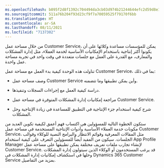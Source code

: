 ```yaml
---
ms.openlocfilehash: b095f2d8f1392c704494da3cb03d974b21244644efc2d59d8e19e7f750d27994
ms.sourcegitcommit: 511a76b204f93d23cf9f7a70059525f79170f6bb
ms.translationtype: HT
ms.contentlocale: ar-SA
ms.lasthandoff: 08/11/2021
ms.locfileid: "7137302"
---
```

من خلال مساحة عمل Customer Service، يمكن للمؤسسات مساعدة وكلائها على أن يكونوا أكثر إنتاجية باستخدام الإمكانيات الأساسية لخدمة العملاء، مثل إدارة المشكلات والمعارف، مع القدرة على العمل مع جلسات متعددة في وقت واحد في تجربة مساحة عمل واحدة.

تناولت هذه الوحدة كيفية بدء العمل مع مساحة عمل Customer Service، بما في ذلك:

-   وصف مساحة عمل Customer Service وأين يمكن تطبيقها وما تتضمنه.

-   دراسة كيفية العمل مع إجراءات السجلات وتنفيذها.

-   مراجعة إمكانيات إدارة المشكلات المتوفرة في مساحة عمل Customer Service.

-   شرح كيفية استخدام جزء الإنتاجية في التطبيق للمساعدة في زيادة الإنتاجية وحل المشكلات.

ستكون الخطوة التالية للمسؤولين هي اكتساب فهم أعمق لكيفية تكوين العديد من مكونات خدمة العملاء الأساسية وأدوات الإنتاجية المستخدمة في مساحة عمل Customer Service، مثل المقالات المعرفية وقوائم الانتظار والبرامج النصية للوكلاء وقوالب الجلسات. سيكون من المفيد أيضاً للمسؤولين التعرف على كيفية استخدام App Profile Manager لإنشاء تجارب ملفات تعريف مختلفة يمكن تطبيقها على مساحة عمل Customer Service.
قد يرغب المستخدمون أو الوكلاء الذين سيتولون إدارة المشكلات وحلها في استكشاف إمكانيات إدارة المشكلات في Dynamics 365 Customer Service بمزيد من التفاصيل.
